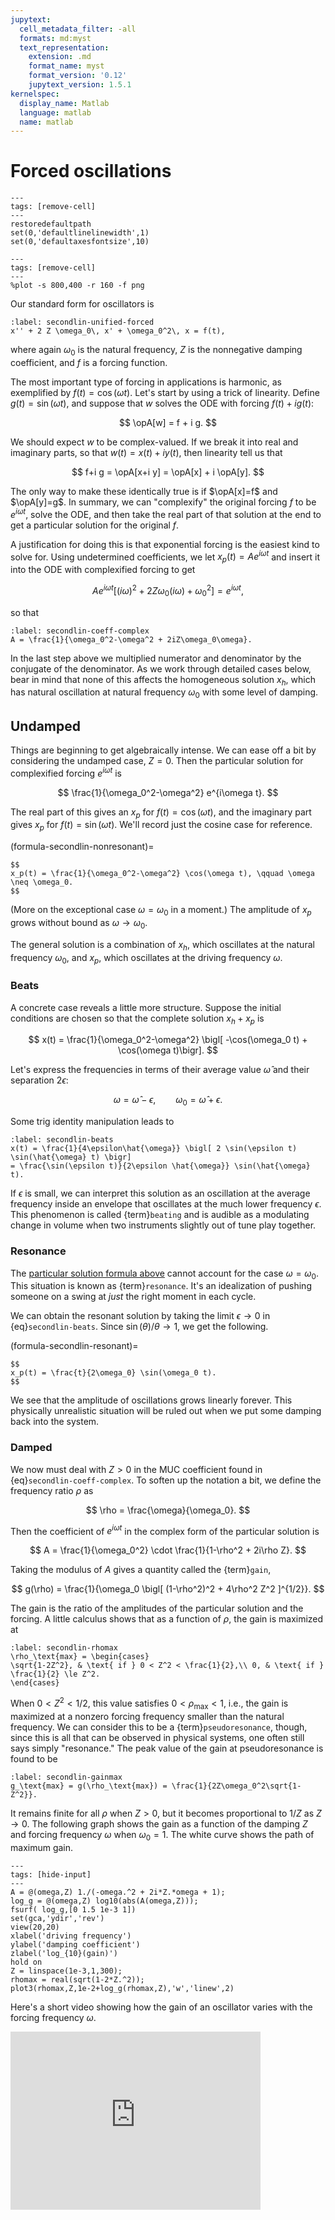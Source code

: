 ```yaml
---
jupytext:
  cell_metadata_filter: -all
  formats: md:myst
  text_representation:
    extension: .md
    format_name: myst
    format_version: '0.12'
    jupytext_version: 1.5.1
kernelspec:
  display_name: Matlab
  language: matlab
  name: matlab
---
```

# Forced oscillations

```{code-cell}
---
tags: [remove-cell]
---
restoredefaultpath
set(0,'defaultlinelinewidth',1)
set(0,'defaultaxesfontsize',10)
```

```{code-cell}
---
tags: [remove-cell]
---
%plot -s 800,400 -r 160 -f png
```

Our standard form for oscillators is

```{math}
:label: secondlin-unified-forced
x'' + 2 Z \omega_0\, x' + \omega_0^2\, x = f(t),
```

where again $\omega_0$ is the natural frequency, $Z$ is the nonnegative damping coefficient, and $f$ is a forcing function.

The most important type of forcing in applications is harmonic, as exemplified by $f(t) = \cos(\omega t)$. Let's start by using a trick of linearity. Define $g(t)=\sin(\omega t)$, and suppose that $w$ solves the ODE with forcing $f(t)+i g(t)$:

$$
\opA[w] = f + i g.
$$

We should expect $w$ to be complex-valued. If we break it into real and imaginary parts, so that $w(t)=x(t)+i y(t)$, then linearity tell us that 

$$
f+i g = \opA[x+i y] = \opA[x] + i \opA[y].
$$

The only way to make these identically true is if $\opA[x]=f$ and $\opA[y]=g$. In summary, we can "complexify" the original forcing $f$ to be $e^{i\omega t}$, solve the ODE, and then take the real part of that solution at the end to get a particular solution for the original $f$.

A justification for doing this is that exponential forcing is the easiest kind to solve for. Using undetermined coefficients, we let $x_p(t)=Ae^{i\omega t}$ and insert it into the ODE with complexified forcing to get

$$
A e^{i\omega t} \bigl[ (i\omega)^2 + 2Z\omega_0(i\omega) + \omega_0^2 \bigr] = e^{i\omega t},
$$

so that

```{math}
:label: secondlin-coeff-complex
A = \frac{1}{\omega_0^2-\omega^2 + 2iZ\omega_0\omega}.
```

In the last step above we multiplied numerator and denominator by the conjugate of the denominator. As we work through detailed cases below, bear in mind that none of this affects the homogeneous solution $x_h$, which has natural oscillation at natural frequency $\omega_0$ with some level of damping.

## Undamped

Things are beginning to get algebraically intense. We can ease off a bit by considering the undamped case, $Z=0$. Then the particular solution for complexified forcing $e^{i\omega t}$ is

$$
\frac{1}{\omega_0^2-\omega^2} e^{i\omega t}.
$$

The real part of this gives an $x_p$ for $f(t)=\cos(\omega t)$, and the imaginary part gives $x_p$ for $f(t)=\sin(\omega t)$. We'll record just the cosine case for reference.

(formula-secondlin-nonresonant)=

````{proof:formula} Undamped oscillator with $f(t)=\cos(\omega t)$
$$
x_p(t) = \frac{1}{\omega_0^2-\omega^2} \cos(\omega t), \qquad \omega \neq \omega_0.
$$
````

(More on the exceptional case $\omega=\omega_0$ in a moment.) The amplitude of $x_p$ grows without bound as $\omega\to \omega_0$.

The general solution is a combination of $x_h$, which oscillates at the natural frequency $\omega_0$, and $x_p$, which oscillates at the driving frequency $\omega$.

### Beats

A concrete case reveals a little more structure. Suppose the initial conditions are chosen so that the complete solution $x_h+x_p$ is

$$
x(t) = \frac{1}{\omega_0^2-\omega^2} \bigl[ -\cos(\omega_0 t) + \cos(\omega t)\bigr].
$$

Let's express the frequencies in terms of their average value $\hat{\omega}$ and their separation $2\epsilon$:

$$
\omega = \hat{\omega} - \epsilon, \qquad \omega_0 = \hat{\omega} + \epsilon.
$$

Some trig identity manipulation leads to

```{math}
:label: secondlin-beats
x(t) = \frac{1}{4\epsilon\hat{\omega}} \bigl[ 2 \sin(\epsilon t) \sin(\hat{\omega} t) \bigr] 
= \frac{\sin(\epsilon t)}{2\epsilon \hat{\omega}} \sin(\hat{\omega} t).
```

If $\epsilon$ is small, we can interpret this solution as an oscillation at the average frequency inside an envelope that oscillates at the much lower frequency $\epsilon$. This phenomenon is called {term}`beating` and is audible as a modulating change in volume when two instruments slightly out of tune play together.

### Resonance

The [particular solution formula above](formula-secondlin-nonresonant) cannot account for the case $\omega=\omega_0$. This situation is known as {term}`resonance`. It's an idealization of pushing someone on a swing at *just* the right moment in each cycle.

We can obtain the resonant solution by taking the limit $\epsilon\to 0$ in {eq}`secondlin-beats`. Since $\sin(\theta)/\theta \to 1$, we get the following.

(formula-secondlin-resonant)=

````{proof:formula} Undamped oscillator at resonance$
$$
x_p(t) = \frac{t}{2\omega_0} \sin(\omega_0 t).
$$
````

We see that the amplitude of oscillations grows linearly forever. This physically unrealistic situation will be ruled out when we put some damping back into the system.

### Damped

We now must deal with $Z>0$ in the MUC coefficient found in {eq}`secondlin-coeff-complex`. To soften up the notation a bit, we define the frequency ratio $\rho$ as

$$
\rho = \frac{\omega}{\omega_0}.
$$

Then the coefficient of $e^{i\omega t}$ in the complex form of the particular solution is

$$
A = \frac{1}{\omega_0^2} \cdot \frac{1}{1-\rho^2 + 2i\rho Z}.
$$

Taking the modulus of $A$ gives a quantity called the {term}`gain`,

$$
g(\rho) = \frac{1}{\omega_0 \bigl[ (1-\rho^2)^2 + 4\rho^2 Z^2 ]^{1/2}}.
$$

The gain is the ratio of the amplitudes of the particular solution and the forcing. A little calculus shows that as a function of $\rho$, the gain is maximized at

```{math}
:label: secondlin-rhomax
\rho_\text{max} = \begin{cases} 
\sqrt{1-2Z^2}, & \text{ if } 0 < Z^2 < \frac{1}{2},\\ 0, & \text{ if } \frac{1}{2} \le Z^2.
\end{cases}
```

When $0 < Z^2 < 1/2$, this value satisfies $0 < \rho_\text{max}<1$, i.e., the gain is maximized at a nonzero forcing frequency smaller than the natural frequency. We can consider this to be a {term}`pseudoresonance`, though, since this is all that can be observed in physical systems, one often still says simply "resonance." The peak value of the gain at pseudoresonance is found to be

```{math}
:label: secondlin-gainmax
g_\text{max} = g(\rho_\text{max}) = \frac{1}{2Z\omega_0^2\sqrt{1-Z^2}}.
```

It remains finite for all $\rho$ when $Z>0$, but it becomes proportional to $1/Z$ as $Z\to 0$. The following graph shows the gain as a function of the damping $Z$ and forcing frequency $\omega$ when $\omega_0=1$. The white curve shows the path of maximum gain.

```{code-cell}
---
tags: [hide-input]
---
A = @(omega,Z) 1./(-omega.^2 + 2i*Z.*omega + 1);
log_g = @(omega,Z) log10(abs(A(omega,Z)));
fsurf( log_g,[0 1.5 1e-3 1])
set(gca,'ydir','rev')
view(20,20)
xlabel('driving frequency')
ylabel('damping coefficient')
zlabel('log_{10}(gain)')
hold on
Z = linspace(1e-3,1,300);
rhomax = real(sqrt(1-2*Z.^2));
plot3(rhomax,Z,1e-2+log_g(rhomax,Z),'w','linew',2)
```

Here's a short video showing how the gain of an oscillator varies with the forcing frequency $\omega$.

<div>
<iframe id="kaltura_player" src="https://cdnapisec.kaltura.com/p/2358381/sp/235838100/embedIframeJs/uiconf_id/43030021/partner_id/2358381?iframeembed=true&playerId=kaltura_player&entry_id=1_izrey0ty&flashvars[streamerType]=auto&amp;flashvars[localizationCode]=en&amp;flashvars[leadWithHTML5]=true&amp;flashvars[sideBarContainer.plugin]=true&amp;flashvars[sideBarContainer.position]=left&amp;flashvars[sideBarContainer.clickToClose]=true&amp;flashvars[chapters.plugin]=true&amp;flashvars[chapters.layout]=vertical&amp;flashvars[chapters.thumbnailRotator]=false&amp;flashvars[streamSelector.plugin]=true&amp;flashvars[EmbedPlayer.SpinnerTarget]=videoHolder&amp;flashvars[dualScreen.plugin]=true&amp;flashvars[Kaltura.addCrossoriginToIframe]=true&amp;&wid=1_s72ikzpz" width="400" height="285" allowfullscreen webkitallowfullscreen mozAllowFullScreen allow="autoplay *; fullscreen *; encrypted-media *" sandbox="allow-forms allow-same-origin allow-scripts allow-top-navigation allow-pointer-lock allow-popups allow-modals allow-orientation-lock allow-popups-to-escape-sandbox allow-presentation allow-top-navigation-by-user-activation" frameborder="0" title="Kaltura Player"></iframe>
</div>
